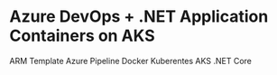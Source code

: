 # Azure DevOps + .NET Application Containers on AKS 

ARM Template
Azure Pipeline
Docker 
Kuberentes
AKS
.NET Core


